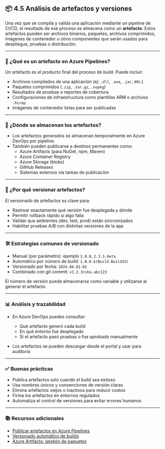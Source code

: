 ## 📦 4.5 Análisis de artefactos y versiones

Una vez que se compila y valida una aplicación mediante un pipeline de CI/CD, el resultado de ese proceso se almacena como un **artefacto**. Estos artefactos pueden ser archivos binarios, paquetes, archivos comprimidos, imágenes de contenedor u otros componentes que serán usados para despliegue, pruebas o distribución.

---

### 🧠 ¿Qué es un artefacto en Azure Pipelines?

Un artefacto es el producto final del proceso de build. Puede incluir:

- Archivos compilados de una aplicación (ej: `.dll`, `.exe`, `.jar`, etc.)
- Paquetes comprimidos (`.zip`, `.tar.gz`, `.nupkg`)
- Resultados de pruebas o reportes de cobertura
- Configuraciones de infraestructura como plantillas ARM o archivos `.bicep`
- Imágenes de contenedor listas para ser publicadas

---

### 📂 ¿Dónde se almacenan los artefactos?

- Los artefactos generados se almacenan temporalmente en Azure DevOps por pipeline.
- También pueden publicarse a destinos permanentes como:
  - Azure Artifacts (para NuGet, npm, Maven)
  - Azure Container Registry
  - Azure Storage (blobs)
  - GitHub Releases
  - Sistemas externos vía tareas de publicación

---

### 🔄 ¿Por qué versionar artefactos?

El versionado de artefactos es clave para:

- Rastrear exactamente qué versión fue desplegada y dónde
- Permitir rollback rápido si algo falla
- Validar que ambientes (dev, test, prod) están sincronizados
- Habilitar pruebas A/B con distintas versiones de la app

---

### 🛠️ Estrategias comunes de versionado

- Manual (por parámetro): ejemplo `1.0.0`, `2.3.1-beta`
- Automático por número de build: `1.0.0.$(Build.BuildId)`
- Versionado por fecha: `2024.04.01-01`
- Combinado con git commit: `v1.2.3+sha.abc123`

El número de versión puede almacenarse como variable y utilizarse al generar el artefacto.

---

### 📊 Análisis y trazabilidad

- En Azure DevOps puedes consultar:
  - Qué artefacto generó cada build
  - En qué entorno fue desplegado
  - Si el artefacto pasó pruebas o fue aprobado manualmente

- Los artefactos se pueden descargar desde el portal y usar para auditoría

---

### ✅ Buenas prácticas

- Publica artefactos solo cuando el build sea exitoso
- Usa nombres únicos y convenciones de versión claras
- Elimina artefactos viejos o inactivos para reducir costos
- Firma los artefactos en entornos regulados
- Automatiza el control de versiones para evitar errores humanos

---

### 📚 Recursos adicionales

- [Publicar artefactos en Azure Pipelines](https://learn.microsoft.com/en-us/azure/devops/pipelines/artifacts/pipeline-artifacts)  
- [Versionado automático de builds](https://learn.microsoft.com/en-us/azure/devops/pipelines/process/run-number)  
- [Azure Artifacts: gestión de paquetes](https://learn.microsoft.com/en-us/azure/devops/artifacts/overview)
